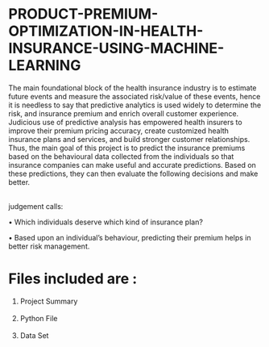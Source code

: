 # PRODUCT-PREMIUM-OPTIMIZATION-IN-HEALTH-INSURANCE-USING-MACHINE-LEARNING
The main foundational block of the health insurance industry is to estimate future events and measure the associated risk/value of these events, hence it is needless to say that predictive analytics is used widely to determine the risk, and insurance premium and enrich overall customer experience. 
Judicious use of predictive analysis has empowered health insurers to improve their premium pricing accuracy, create customized health insurance plans and services, and build stronger customer relationships. 
Thus, the main goal of this project is to predict the insurance premiums based on the behavioural data collected from the individuals so that insurance companies can make useful and accurate predictions. Based on these predictions, they can then evaluate the following decisions and make better.<br></br>
<p>judgement calls: </p>
<p>• Which individuals deserve which kind of insurance plan? </p>
<p>• Based upon an individual’s behaviour, predicting their premium helps in better risk management.</p>



# Files included are :
1. Project Summary<br></br>
2. Python File <br></br>
3. Data Set
